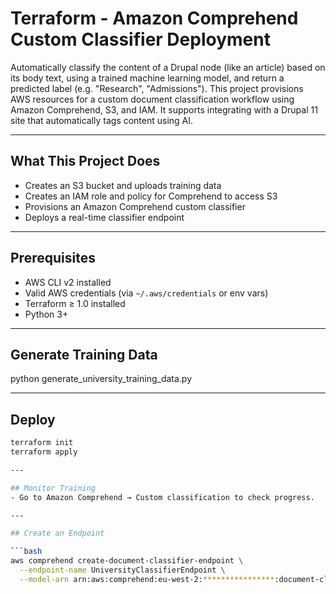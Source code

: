 # Terraform - Amazon Comprehend Custom Classifier Deployment

Automatically classify the content of a Drupal node (like an article) based on its body text, using a trained machine learning model, and return a predicted label (e.g. "Research", "Admissions"). This project provisions AWS resources for a custom document classification workflow using Amazon Comprehend, S3, and IAM. It supports integrating with a Drupal 11 site that automatically tags content using AI.

---

## What This Project Does

- Creates an S3 bucket and uploads training data
- Creates an IAM role and policy for Comprehend to access S3
- Provisions an Amazon Comprehend custom classifier
- Deploys a real-time classifier endpoint

---


## Prerequisites

- AWS CLI v2 installed
- Valid AWS credentials (via `~/.aws/credentials` or env vars)
- Terraform ≥ 1.0 installed
- Python 3+

---
## Generate Training Data
python generate_university_training_data.py

---

## Deploy

```bash
terraform init
terraform apply

---

## Monitor Training
- Go to Amazon Comprehend → Custom classification to check progress.

---

## Create an Endpoint

```bash
aws comprehend create-document-classifier-endpoint \
  --endpoint-name UniversityClassifierEndpoint \
  --model-arn arn:aws:comprehend:eu-west-2:****************:document-classifier/UniversityContentClassifier



